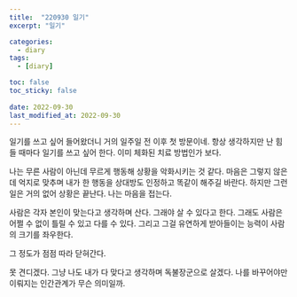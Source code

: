 ```yaml
---
title:  "220930 일기"
excerpt: "일기"

categories:
  - diary
tags:
  - [diary]

toc: false
toc_sticky: false
 
date: 2022-09-30 
last_modified_at: 2022-09-30
---
```


일기를 쓰고 싶어 들어왔더니 거의 일주일 전 이후 첫 방문이네.
항상 생각하지만 난 힘들 때마다 일기를 쓰고 싶어 한다. 이미 체화된 치료 방법인가 보다.

나는 무른 사람이 아닌데 무르게 행동해 상황을 악화시키는 것 같다.
마음은 그렇지 않은데 억지로 맞추며 내가 한 행동을 상대방도 인정하고 똑같이 해주길 바란다.
하지만 그런 일은 거의 없어 상황은 끝난다. 나는 마음을 접는다.

사람은 각자 본인이 맞는다고 생각하며 산다. 그래야 살 수 있다고 한다.
그래도 사람은 어쩔 수 없이 틀릴 수 있고 다를 수 있다. 그리고 그걸 유연하게 받아들이는 능력이 사람의 크기를 좌우한다.

그 정도가 점점 따라 닫혀간다.

못 견디겠다. 그냥 나도 내가 다 맞다고 생각하며 독불장군으로 살겠다.
나를 바꾸어야만 이뤄지는 인간관계가 무슨 의미일까.

